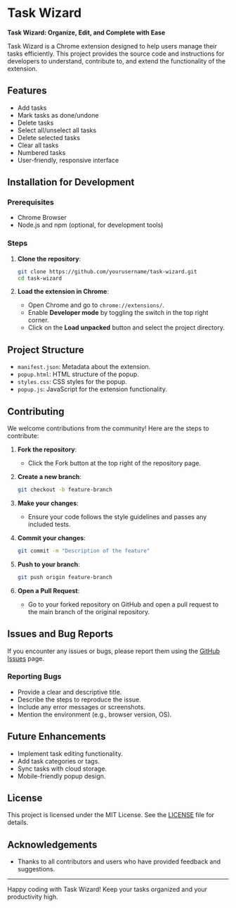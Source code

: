 # Task Wizard

**Task Wizard: Organize, Edit, and Complete with Ease**

Task Wizard is a Chrome extension designed to help users manage their tasks efficiently. This project provides the source code and instructions for developers to understand, contribute to, and extend the functionality of the extension.

## Features

- Add tasks
- Mark tasks as done/undone
- Delete tasks
- Select all/unselect all tasks
- Delete selected tasks
- Clear all tasks
- Numbered tasks
- User-friendly, responsive interface

## Installation for Development

### Prerequisites

- Chrome Browser
- Node.js and npm (optional, for development tools)

### Steps

1. **Clone the repository**:
   ```bash
   git clone https://github.com/yourusername/task-wizard.git
   cd task-wizard
   ```

2. **Load the extension in Chrome**:
   - Open Chrome and go to `chrome://extensions/`.
   - Enable **Developer mode** by toggling the switch in the top right corner.
   - Click on the **Load unpacked** button and select the project directory.

## Project Structure

- `manifest.json`: Metadata about the extension.
- `popup.html`: HTML structure of the popup.
- `styles.css`: CSS styles for the popup.
- `popup.js`: JavaScript for the extension functionality.

## Contributing

We welcome contributions from the community! Here are the steps to contribute:

1. **Fork the repository**:
   - Click the Fork button at the top right of the repository page.

2. **Create a new branch**:
   ```bash
   git checkout -b feature-branch
   ```

3. **Make your changes**:
   - Ensure your code follows the style guidelines and passes any included tests.

4. **Commit your changes**:
   ```bash
   git commit -m "Description of the feature"
   ```

5. **Push to your branch**:
   ```bash
   git push origin feature-branch
   ```

6. **Open a Pull Request**:
   - Go to your forked repository on GitHub and open a pull request to the main branch of the original repository.

## Issues and Bug Reports

If you encounter any issues or bugs, please report them using the [GitHub Issues](https://github.com/yourusername/task-wizard/issues) page.

### Reporting Bugs

- Provide a clear and descriptive title.
- Describe the steps to reproduce the issue.
- Include any error messages or screenshots.
- Mention the environment (e.g., browser version, OS).

## Future Enhancements

- Implement task editing functionality.
- Add task categories or tags.
- Sync tasks with cloud storage.
- Mobile-friendly popup design.

## License

This project is licensed under the MIT License. See the [LICENSE](LICENSE) file for details.

## Acknowledgements

- Thanks to all contributors and users who have provided feedback and suggestions.

---

Happy coding with Task Wizard! Keep your tasks organized and your productivity high.
```